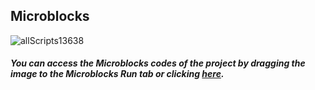## Microblocks
![allScripts13638](https://user-images.githubusercontent.com/112697142/189665538-be185185-03a1-4a2d-9222-3de62acedf64.png)


##### You can access the Microblocks codes of the project by dragging the image to the Microblocks Run tab or clicking [here](https://microblocks.fun/run/microblocks.html#scripts=GP%20Scripts%0Adepends%20%27Distance%20%28HC-SR04%29%27%20%27OLED%20Graphics%27%20%27Tone%27%0A%0Ascript%20531%2042%20%7B%0AwhenStarted%0Aforever%20%7B%0A%20%20if%20%28and%20%28distance%20%3E%205%29%20%28distance%20%3C%2011%29%29%20%7B%0A%20%20%20%20%27play%20tone%27%20%27C%27%201%20400%0A%20%20%7D%20%28and%20%28distance%20%3E%2010%29%20%28distance%20%3C%2016%29%29%20%7B%0A%20%20%20%20%27play%20tone%27%20%27D%27%201%20400%0A%20%20%7D%20%28and%20%28distance%20%3E%2015%29%20%28distance%20%3C%2021%29%29%20%7B%0A%20%20%20%20%27play%20tone%27%20%27E%27%201%20400%0A%20%20%7D%20%28and%20%28distance%20%3E%2020%29%20%28distance%20%3C%2026%29%29%20%7B%0A%20%20%20%20%27play%20tone%27%20%27F%27%201%20400%0A%20%20%7D%20%28and%20%28distance%20%3E%2025%29%20%28distance%20%3C%2031%29%29%20%7B%0A%20%20%20%20%27play%20tone%27%20%27G%27%201%20400%0A%20%20%7D%20%28and%20%28distance%20%3E%2030%29%20%28distance%20%3C%2036%29%29%20%7B%0A%20%20%20%20%27play%20tone%27%20%27A%27%201%20400%0A%20%20%7D%20%28and%20%28distance%20%3E%2035%29%20%28distance%20%3C%2041%29%29%20%7B%0A%20%20%20%20%27play%20tone%27%20%27B%27%201%20400%0A%20%20%7D%20else%20%7B%0A%20%20%7D%0A%7D%0A%7D%0A%0Ascript%20976%2065%20%7B%0AwhenStarted%0Adistance%20%3D%200%0AOLEDInit_I2C%20%27OLED_0.96in%27%20%273C%27%200%20false%0Aforever%20%7B%0A%20%20distance%20%3D%20%28%27distance%20%28cm%29%27%2015%2014%29%0A%20%20OLEDwrite%20%28%27%5Bdata%3Ajoin%5D%27%20%27Distance%3A%20%27%20distance%29%205%2030%20false%0A%20%20waitMillis%2010%0A%20%20OLEDclear%0A%7D%0A%7D%0A%0A "here").
